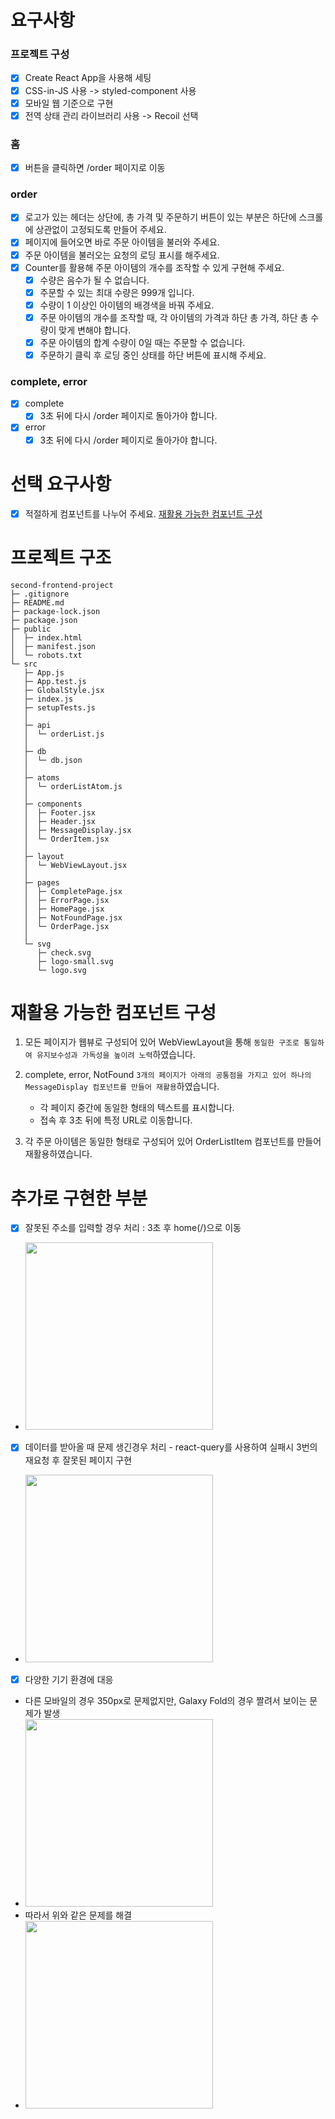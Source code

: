 # 요구사항

### 프로젝트 구성

- [x] Create React App을 사용해 세팅
- [x] CSS-in-JS 사용 -> styled-component 사용
- [x] 모바일 웹 기준으로 구현
- [x] 전역 상태 관리 라이브러리 사용 -> Recoil 선택

### 홈

- [x] 버튼을 클릭하면 /order 페이지로 이동

### order

- [x] 로고가 있는 헤더는 상단에, 총 가격 및 주문하기 버튼이 있는 부분은 하단에 스크롤에 상관없이 고정되도록 만들어 주세요.
- [x] 페이지에 들어오면 바로 주문 아이템을 불러와 주세요.
- [x] 주문 아이템을 불러오는 요청의 로딩 표시를 해주세요.
- [x] Counter를 활용해 주문 아이템의 개수를 조작할 수 있게 구현해 주세요.
  - [x] 수량은 음수가 될 수 없습니다.
  - [x] 주문할 수 있는 최대 수량은 999개 입니다.
  - [x] 수량이 1 이상인 아이템의 배경색을 바꿔 주세요.
  - [x] 주문 아이템의 개수를 조작할 때, 각 아이템의 가격과 하단 총 가격, 하단 총 수량이 맞게 변해야 합니다.
  - [x] 주문 아이템의 합계 수량이 0일 때는 주문할 수 없습니다.
  - [x] 주문하기 클릭 후 로딩 중인 상태를 하단 버튼에 표시해 주세요.

### complete, error

- [x] complete
  - [x] 3초 뒤에 다시 /order 페이지로 돌아가야 합니다.
- [x] error
  - [x] 3초 뒤에 다시 /order 페이지로 돌아가야 합니다.

# 선택 요구사항

- [x] 적절하게 컴포넌트를 나누어 주세요. [재활용 가능한 컴포넌트 구성](#재활용-가능한-컴포넌트-구성)

# 프로젝트 구조

```
second-frontend-project
├─ .gitignore
├─ README.md
├─ package-lock.json
├─ package.json
├─ public
│  ├─ index.html
│  ├─ manifest.json
│  └─ robots.txt
└─ src
   ├─ App.js
   ├─ App.test.js
   ├─ GlobalStyle.jsx
   ├─ index.js
   ├─ setupTests.js
   │
   ├─ api
   │  └─ orderList.js
   │
   ├─ db
   │  └─ db.json
   │
   ├─ atoms
   │  └─ orderListAtom.js
   │
   ├─ components
   │  ├─ Footer.jsx
   │  ├─ Header.jsx
   │  ├─ MessageDisplay.jsx
   │  └─ OrderItem.jsx
   │
   ├─ layout
   │  └─ WebViewLayout.jsx
   │
   ├─ pages
   │  ├─ CompletePage.jsx
   │  ├─ ErrorPage.jsx
   │  ├─ HomePage.jsx
   │  ├─ NotFoundPage.jsx
   │  └─ OrderPage.jsx
   │
   └─ svg
      ├─ check.svg
      ├─ logo-small.svg
      └─ logo.svg

```

# 재활용 가능한 컴포넌트 구성

1. 모든 페이지가 웹뷰로 구성되어 있어 WebViewLayout을 통해 `동일한 구조로 통일하여 유지보수성과 가독성을 높이려 노력`하였습니다.

2. complete, error, NotFound `3개의 페이지가 아래의 공통점을 가지고 있어 하나의 MessageDisplay 컴포넌트를 만들어 재활용`하였습니다.

   - 각 페이지 중간에 동일한 형태의 텍스트를 표시합니다.
   - 접속 후 3초 뒤에 특정 URL로 이동합니다.

3. 각 주문 아이템은 동일한 형태로 구성되어 있어 OrderListItem 컴포넌트를 만들어 재활용하였습니다.

# 추가로 구현한 부분

- [x] 잘못된 주소를 입력할 경우 처리 : 3초 후 home(/)으로 이동
- <img src='https://github.com/rlaclghks123/second-frontend-project/assets/55423198/ea074244-c7d0-4c67-b45c-ceb64559ebdd' width="300px" height='300px' />

- [x] 데이터를 받아올 때 문제 생긴경우 처리 - react-query를 사용하여 실패시 3번의 재요청 후 잘못된 페이지 구현
- <img src='https://github.com/rlaclghks123/second-frontend-project/assets/55423198/af5694b4-d0e1-48b1-8643-1156c72768fa' width="300px" height='300px' />

- [x] 다양한 기기 환경에 대응
- 다른 모바일의 경우 350px로 문제없지만, Galaxy Fold의 경우 짤려서 보이는 문제가 발생
- <img src='https://github.com/rlaclghks123/second-frontend-project/assets/55423198/d7bf8871-f268-4372-b260-b9b03f393da7' width="300px" height='300px' />
- 따라서 위와 같은 문제를 해결
- <img src='https://github.com/rlaclghks123/second-frontend-project/assets/55423198/97d60b15-3822-41fe-bc65-3077e990f6e3' width="300px" height='300px' />
